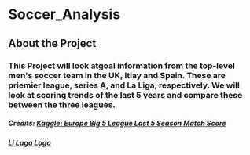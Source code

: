 # Soccer_Analysis
## About the Project
### This Project will look atgoal information from the top-level men's soccer team in the UK, Itlay and Spain. These are priemier league, series A, and La Liga, respectively. We will look at scoring trends of the last 5 years and compare these between the three leagues.
##### Credits: **[Kaggle: Europe Big 5 League Last 5 Season Match Score](https://www.kaggle.com/datasets/hikne707/big-five-european-soccer-leagues)**

##### [Li Laga Logo](https://assets.laliga.com/assets/logos/laliga-v/laliga-v-300x300.jpg)
